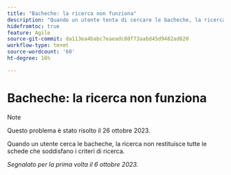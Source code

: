 ```yaml
---
title: "Bacheche: la ricerca non funziona"
description: "Quando un utente tenta di cercare le bacheche, la ricerca non restituisce tutte le schede che soddisfano i criteri di ricerca."
hidefromtoc: true
feature: Agile
source-git-commit: da113ea4babc7eaeadc80f73aabd45d9482ad620
workflow-type: tm+mt
source-wordcount: '60'
ht-degree: 16%

---
```



# Bacheche: la ricerca non funziona

>[!NOTE]
>
>Questo problema è stato risolto il 26 ottobre 2023.

Quando un utente cerca le bacheche, la ricerca non restituisce tutte le schede che soddisfano i criteri di ricerca.

_Segnalato per la prima volta il 6 ottobre 2023._
